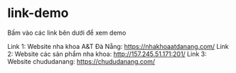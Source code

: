 # link-demo
Bấm vào các link bên dưới để xem demo

Link 1: Website nha khoa A&T Đà Nẵng: https://nhakhoaatdanang.com/
Link 2: Website các sản phẩm nha khoa: http://157.245.51.171:201/
Link 3: Website chududanang: https://chududanang.com/
